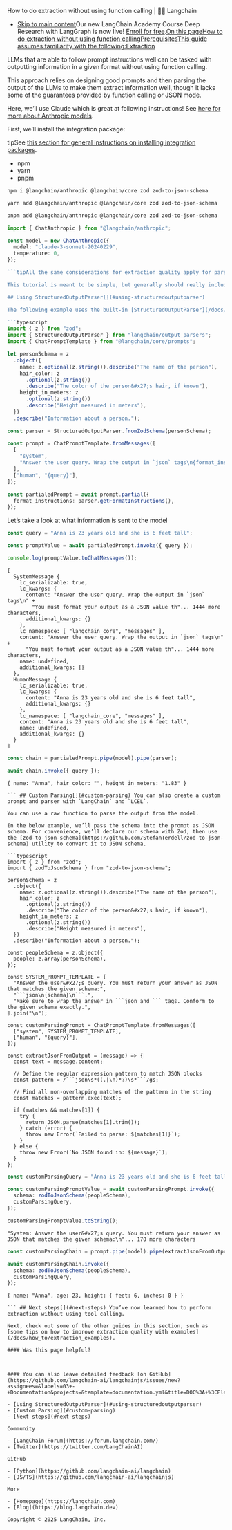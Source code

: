 How to do extraction without using function calling | 🦜️🔗 Langchain
- [Skip to main content](#__docusaurus_skipToContent_fallback)Our new LangChain Academy Course Deep Research with LangGraph is now live! [Enroll for free](https://academy.langchain.com/courses/deep-research-with-langgraph/?utm_medium=internal&utm_source=docs&utm_campaign=q3-2025_deep-research-course_co).[On this pageHow to do extraction without using function callingPrerequisitesThis guide assumes familiarity with the following:Extraction](/docs/tutorials/extraction)

LLMs that are able to follow prompt instructions well can be tasked with outputting information in a given format without using function calling.

This approach relies on designing good prompts and then parsing the output of the LLMs to make them extract information well, though it lacks some of the guarantees provided by function calling or JSON mode.

Here, we’ll use Claude which is great at following instructions! See [here for more about Anthropic models](/docs/integrations/chat/anthropic).

First, we’ll install the integration package:

tipSee [this section for general instructions on installing integration packages](/docs/how_to/installation#installing-integration-packages).

- npm
- yarn
- pnpm

```bash
npm i @langchain/anthropic @langchain/core zod zod-to-json-schema

```

```bash
yarn add @langchain/anthropic @langchain/core zod zod-to-json-schema

```

```bash
pnpm add @langchain/anthropic @langchain/core zod zod-to-json-schema

```

```typescript
import { ChatAnthropic } from "@langchain/anthropic";

const model = new ChatAnthropic({
  model: "claude-3-sonnet-20240229",
  temperature: 0,
});

```tipAll the same considerations for extraction quality apply for parsing approach.

This tutorial is meant to be simple, but generally should really include reference examples to squeeze out performance!

## Using StructuredOutputParser[​](#using-structuredoutputparser)

The following example uses the built-in [StructuredOutputParser](/docs/how_to/output_parser_structured/) to parse the output of a chat model. We use the built-in prompt formatting instructions contained in the parser.

```typescript
import { z } from "zod";
import { StructuredOutputParser } from "langchain/output_parsers";
import { ChatPromptTemplate } from "@langchain/core/prompts";

let personSchema = z
  .object({
    name: z.optional(z.string()).describe("The name of the person"),
    hair_color: z
      .optional(z.string())
      .describe("The color of the person&#x27;s hair, if known"),
    height_in_meters: z
      .optional(z.string())
      .describe("Height measured in meters"),
  })
  .describe("Information about a person.");

const parser = StructuredOutputParser.fromZodSchema(personSchema);

const prompt = ChatPromptTemplate.fromMessages([
  [
    "system",
    "Answer the user query. Wrap the output in `json` tags\n{format_instructions}",
  ],
  ["human", "{query}"],
]);

const partialedPrompt = await prompt.partial({
  format_instructions: parser.getFormatInstructions(),
});

```

Let’s take a look at what information is sent to the model

```typescript
const query = "Anna is 23 years old and she is 6 feet tall";

```

```typescript
const promptValue = await partialedPrompt.invoke({ query });

console.log(promptValue.toChatMessages());

```

```text
[
  SystemMessage {
    lc_serializable: true,
    lc_kwargs: {
      content: "Answer the user query. Wrap the output in `json` tags\n" +
        "You must format your output as a JSON value th"... 1444 more characters,
      additional_kwargs: {}
    },
    lc_namespace: [ "langchain_core", "messages" ],
    content: "Answer the user query. Wrap the output in `json` tags\n" +
      "You must format your output as a JSON value th"... 1444 more characters,
    name: undefined,
    additional_kwargs: {}
  },
  HumanMessage {
    lc_serializable: true,
    lc_kwargs: {
      content: "Anna is 23 years old and she is 6 feet tall",
      additional_kwargs: {}
    },
    lc_namespace: [ "langchain_core", "messages" ],
    content: "Anna is 23 years old and she is 6 feet tall",
    name: undefined,
    additional_kwargs: {}
  }
]

```

```typescript
const chain = partialedPrompt.pipe(model).pipe(parser);

await chain.invoke({ query });

```

```text
{ name: "Anna", hair_color: "", height_in_meters: "1.83" }

``` ## Custom Parsing[​](#custom-parsing) You can also create a custom prompt and parser with `LangChain` and `LCEL`.

You can use a raw function to parse the output from the model.

In the below example, we’ll pass the schema into the prompt as JSON schema. For convenience, we’ll declare our schema with Zod, then use the [zod-to-json-schema](https://github.com/StefanTerdell/zod-to-json-schema) utility to convert it to JSON schema.

```typescript
import { z } from "zod";
import { zodToJsonSchema } from "zod-to-json-schema";

personSchema = z
  .object({
    name: z.optional(z.string()).describe("The name of the person"),
    hair_color: z
      .optional(z.string())
      .describe("The color of the person&#x27;s hair, if known"),
    height_in_meters: z
      .optional(z.string())
      .describe("Height measured in meters"),
  })
  .describe("Information about a person.");

const peopleSchema = z.object({
  people: z.array(personSchema),
});

const SYSTEM_PROMPT_TEMPLATE = [
  "Answer the user&#x27;s query. You must return your answer as JSON that matches the given schema:",
  "```json\n{schema}\n```.",
  "Make sure to wrap the answer in ```json and ``` tags. Conform to the given schema exactly.",
].join("\n");

const customParsingPrompt = ChatPromptTemplate.fromMessages([
  ["system", SYSTEM_PROMPT_TEMPLATE],
  ["human", "{query}"],
]);

const extractJsonFromOutput = (message) => {
  const text = message.content;

  // Define the regular expression pattern to match JSON blocks
  const pattern = /```json\s*((.|\n)*?)\s*```/gs;

  // Find all non-overlapping matches of the pattern in the string
  const matches = pattern.exec(text);

  if (matches && matches[1]) {
    try {
      return JSON.parse(matches[1].trim());
    } catch (error) {
      throw new Error(`Failed to parse: ${matches[1]}`);
    }
  } else {
    throw new Error(`No JSON found in: ${message}`);
  }
};

```

```typescript
const customParsingQuery = "Anna is 23 years old and she is 6 feet tall";

const customParsingPromptValue = await customParsingPrompt.invoke({
  schema: zodToJsonSchema(peopleSchema),
  customParsingQuery,
});

customParsingPromptValue.toString();

```

```text
"System: Answer the user&#x27;s query. You must return your answer as JSON that matches the given schema:\n"... 170 more characters

```

```typescript
const customParsingChain = prompt.pipe(model).pipe(extractJsonFromOutput);

await customParsingChain.invoke({
  schema: zodToJsonSchema(peopleSchema),
  customParsingQuery,
});

```

```text
{ name: "Anna", age: 23, height: { feet: 6, inches: 0 } }

``` ## Next steps[​](#next-steps) You’ve now learned how to perform extraction without using tool calling.

Next, check out some of the other guides in this section, such as [some tips on how to improve extraction quality with examples](/docs/how_to/extraction_examples).

#### Was this page helpful?



#### You can also leave detailed feedback [on GitHub](https://github.com/langchain-ai/langchainjs/issues/new?assignees=&labels=03+-+Documentation&projects=&template=documentation.yml&title=DOC%3A+%3CPlease+write+a+comprehensive+title+after+the+%27DOC%3A+%27+prefix%3E).

- [Using StructuredOutputParser](#using-structuredoutputparser)
- [Custom Parsing](#custom-parsing)
- [Next steps](#next-steps)

Community

- [LangChain Forum](https://forum.langchain.com/)
- [Twitter](https://twitter.com/LangChainAI)

GitHub

- [Python](https://github.com/langchain-ai/langchain)
- [JS/TS](https://github.com/langchain-ai/langchainjs)

More

- [Homepage](https://langchain.com)
- [Blog](https://blog.langchain.dev)

Copyright © 2025 LangChain, Inc.